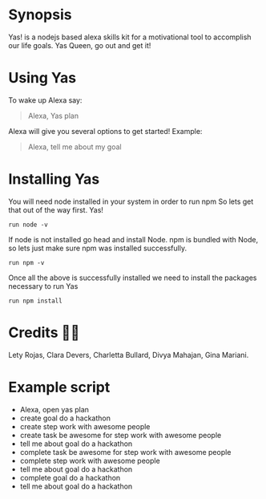 # Synopsis
Yas! is a nodejs based alexa skills kit for a motivational tool to accomplish our life goals. Yas Queen, go out and get it! 

# Using Yas
To wake up Alexa say:

> Alexa, Yas plan 

Alexa will give you several options to get started! Example:

> Alexa, tell me about my goal

# Installing Yas
You will need node installed in your system in order to run npm
So lets get that out of the way first. Yas!

```
run node -v 
```

If node is not installed go head and install Node. npm is bundled with Node, so lets just make sure npm was installed successfully.  

```
run npm -v
```

Once all the above is successfully installed we need to install the packages necessary to run Yas

```
run npm install 
```

# Credits :woman_technologist:
Lety Rojas,
Clara Devers,
Charletta Bullard,
Divya Mahajan,
Gina Mariani.

# Example script
- Alexa, open yas plan
- create goal do a hackathon
- create step work with awesome people
- create task be awesome for step work with awesome people
- tell me about goal do a hackathon
- complete task be awesome for step work with awesome people
- complete step work with awesome people
- tell me about goal do a hackathon
- complete goal do a hackathon
- tell me about goal do a hackathon